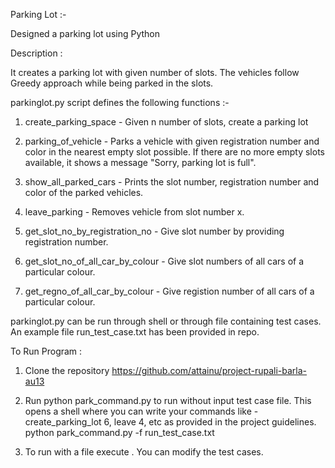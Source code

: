 Parking Lot :-

Designed a parking lot using Python

Description :

It creates a parking lot with given number of slots. The vehicles follow Greedy approach while being parked in the slots.

parkinglot.py script defines the following functions :-

1) create_parking_space - Given n number of slots, create a parking lot

2) parking_of_vehicle - Parks a vehicle with given registration number and color in the nearest empty slot possible. If there are no more empty slots available, it shows a message "Sorry, parking lot is full".
3) show_all_parked_cars - Prints the slot number, registration number and color of the parked vehicles.

4) leave_parking - Removes vehicle from slot number x.

5) get_slot_no_by_registration_no - Give slot number by providing registration number.

6) get_slot_no_of_all_car_by_colour - Give slot numbers of all cars of a particular colour.

7) get_regno_of_all_car_by_colour - Give registion number of all cars of a particular colour.

parkinglot.py can be run through shell or through file containing test cases. An example file run_test_case.txt has been provided in repo.

To Run Program :

1) Clone the repository https://github.com/attainu/project-rupali-barla-au13

2) Run python park_command.py to run without input test case file. This opens a shell where you can write your commands like - create_parking_lot 6, leave 4, etc as provided in the project guidelines.
python park_command.py -f run_test_case.txt
3) To run with a file execute . You can modify the test cases.

